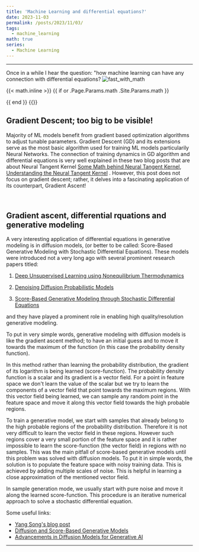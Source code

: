 ```yaml
---
title: 'Machine Learning and differential equations?'
date: 2023-11-03
permalink: /posts/2023/11/03/
tags:
  - machine_learning
math: true
series:
  - Machine Learning
---
```

---


Once in a while I hear the question: "how machine learning can have any connection with differential equations? 
![fast_with_math](https://mnaderibeni.github.io/images/ML4DEs.png)


{{< math.inline >}}
{{ if or .Page.Params.math .Site.Params.math }}
<!-- KaTeX -->
<link rel="stylesheet" href="https://cdn.jsdelivr.net/npm/katex@0.11.1/dist/katex.min.css" integrity="sha384-zB1R0rpPzHqg7Kpt0Aljp8JPLqbXI3bhnPWROx27a9N0Ll6ZP/+DiW/UqRcLbRjq" crossorigin="anonymous">
<script defer src="https://cdn.jsdelivr.net/npm/katex@0.11.1/dist/katex.min.js" integrity="sha384-y23I5Q6l+B6vatafAwxRu/0oK/79VlbSz7Q9aiSZUvyWYIYsd+qj+o24G5ZU2zJz" crossorigin="anonymous"></script>
<script defer src="https://cdn.jsdelivr.net/npm/katex@0.11.1/dist/contrib/auto-render.min.js" integrity="sha384-kWPLUVMOks5AQFrykwIup5lo0m3iMkkHrD0uJ4H5cjeGihAutqP0yW0J6dpFiVkI" crossorigin="anonymous" onload="renderMathInElement(document.body);"></script>
{{ end }}
{{</ math.inline >}}
&nbsp;

## Gradient Descent; too big to be visible!

Majority of ML models benefit from gradient based optimization algorithms to adjust tunable parameters. Gradient Descent (GD) and its extensions serve as the most basic algorithm used for training ML models particularily Neural Networks. The connection of training dynamics in GD algorithm and differential equations is very well explained in these two blog posts that are about Neural Tangent Kernel [Some Math behind Neural Tangent Kernel](https://lilianweng.github.io/posts/2022-09-08-ntk/), [Understanding the Neural Tangent Kernel](https://rajatvd.github.io/NTK/) . However, this post does not focus on gradient descent; rather, it delves into a fascinating application of its counterpart, Gradient Ascent!

&nbsp;


## Gradient ascent, differential rquations and generative modeling

A very interesting application of differential equations in generative modeling is in diffusion models, (or better to be called: Score-Based Generative Modeling with Stochastic Differential Equations). These models were introduced not a very long ago with several prominent research papers titled: 
1. [Deep Unsupervised Learning using Nonequilibrium Thermodynamics](https://arxiv.org/abs/1503.03585)


2. [Denoising Diffusion Probabilistic Models](https://arxiv.org/abs/2006.11239)


3. [Score-Based Generative Modeling through Stochastic Differential Equations](https://arxiv.org/abs/2011.13456)


and they have played a prominent role in enabling high quality/resolution generative modeling.


To put in very simple words, generative modeling with diffusion models is like the gradient ascent method; to have an initial guess and to move it towards the maximum of the function (in this case the probability density function).


In this method rather than learning the probability distribution, the gradient of its logarithm is being learned (score-function). The probability density function is a scalar and its gradient is a vector field. For a point in feature space we don't learn the value of the scalar but we try to learn the components of a vector field that point towards the maximum regions. With this vector field being learned, we can sample any random point in the feature space and move it along this vector field towards the high probable regions.


To train a generative model, we start with samples that already belong to the high probable regions of the probability distribution. Therefore it is not very difficult to learn the vector field in these regions. However such regions cover a very small portion of the feature space and it is rather impossible to learn the score-function (the vector field) in regions with no samples. This was the main pitfall of score-based generative models until this problem was solved with diffusion models. To put it in simple words, the solution is to populate the feature space with noisy training data. This is achieved by adding multiple scales of noise. This is helpful in learning a close approximation of the mentioned vector field. 


In sample generation mode, we usually start with pure noise and move it along the learned score-function. This procedure is an iterative numerical approach to solve a stochastic differential equation.


Some useful links:


- [Yang Song's blog post](https://yang-song.net/blog/2021/score/)
- [Diffusion and Score-Based Generative Models](https://www.youtube.com/watch?v=wMmqCMwuM2Q&ab_channel=MITCBMM)
- [Advancements in Diffusion Models for Generative AI](https://www.youtube.com/watch?v=y8q3gh61OY0&ab_channel=YouthAILab)



---
